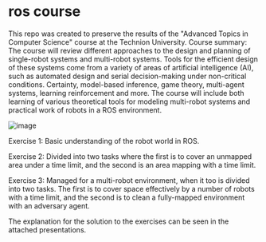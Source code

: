 # ros course

This repo was created to preserve the results of the "Advanced Topics in Computer Science" course at the Technion University.
Course summary:
The course will review different approaches to the design and planning of single-robot systems and multi-robot systems. Tools for the efficient design of these systems come from a variety of areas of artificial intelligence (AI), such as automated design and serial decision-making under non-critical conditions.
Certainty, model-based inference, game theory, multi-agent systems, learning reinforcement and more.
The course will include both learning of various theoretical tools for modeling multi-robot systems and practical work of robots in a ROS environment.



![image](https://user-images.githubusercontent.com/92423203/167304173-45857bc5-2a6c-4918-8842-6ed86645e75d.png)



Exercise 1:
Basic understanding of the robot world in ROS.

Exercise 2:
Divided into two tasks where the first is to cover an unmapped area under a time limit, and the second is an area mapping with a time limit.

Exercise 3:
Managed for a multi-robot environment, when it too is divided into two tasks. The first is to cover space effectively by a number of robots with a time limit, and the second is to clean a fully-mapped environment with an adversary agent.

The explanation for the solution to the exercises can be seen in the attached presentations.
